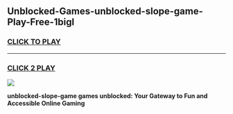 
## Unblocked-Games-unblocked-slope-game-Play-Free-1bigl
<h3>
<a href="https://premium76.site?title=unblocked-slope-game&ref=10A">CLICK TO PLAY</a></h3>
<hr>

<h3>
<a href="https://premium76.site?title=unblocked-slope-game&ref=10A">CLICK 2 PLAY</a>
  
</h3>

<a href="https://premium76.site?title=unblocked-slope-game&ref=10A"><img src="https://clearcache.store/games.png"></a>


**unblocked-slope-game games unblocked: Your Gateway to Fun and Accessible Online Gaming**
